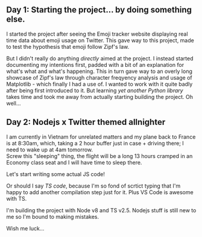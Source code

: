 <!-- Note: This is a partial file meant to be imported. -->

<!-- # Project log

Here I will log my notes from my journey through the project. -->

## Day 1: Starting the project... by doing something else.

I started the project after seeing the Emoji tracker website displaying real time data about emoji usage on Twitter. This gave way to this project, made to test the hypothesis that emoji follow Zipf's law.

But I didn't really do anything *directly* aimed at the project. I instead started documenting my intentions first, padded with a bit of an explanation for what's what and what's happening. This in turn gave way to an overly long showcase of Zipf's law through character freqyency analysis and usage of Matplotlib - which finally I had a use of. I wanted to work with it quite badly after being first introduced to it. But learning *yet another Python library* takes time and took me away from actually starting building the project. Oh well...

## Day 2: Nodejs x Twitter themed allnighter

I am currently in Vietnam for unrelated matters and my plane back to France is at 8:30am, which, taking a 2 hour buffer just in case + driving there; I need to wake up at 4am tomorrow.  
Screw this "sleeping" thing, the flight will be a long 13 hours cramped in an Economy class seat and I will have time to sleep there.

Let's start writing some actual JS code!

Or should I say *TS code*, because I'm so fond of scrtict typing that I'm happy to add another compilation step just for it. Plus VS Code is awesome with TS.

I'm building the project with Node v8 and TS v2.5. Nodejs stuff is still new to me so I'm bound to making mistakes.

Wish me luck...